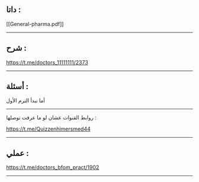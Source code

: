 ##  داتا :

[[General-pharma.pdf]]

---
## شرح :

https://t.me/doctors_11111111/2373

---
## أسئلة :

أما نبدأ الترم الأول

---

 روابط القنوات عشان لو ما عرفت توصلها :
 
https://t.me/Quizzenhimersmed44

---
## عملي :

https://t.me/doctors_bfom_pract/1902

---
